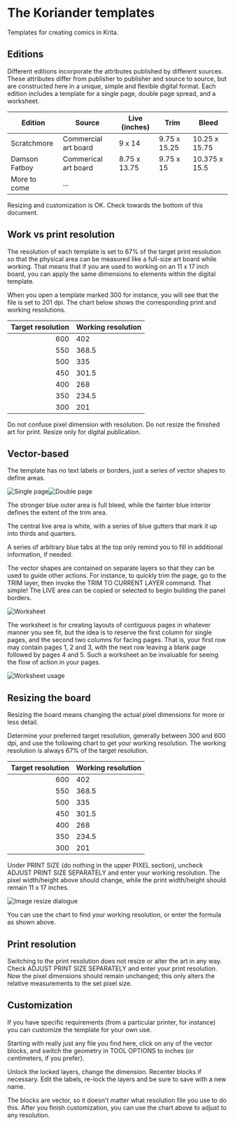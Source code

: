 # The Koriander templates

Templates for creating comics in Krita.

## Editions

Different editions incorporate the attributes published by different sources. These attributes differ from publisher to publisher and source to source, but are constructed here in a unique, simple and flexible digital format. Each edition includes a template for a single page, double page spread, and a worksheet.

Edition         | Source                | Live (inches) | Trim          | Bleed
--------------- | --------------------- | ------------- | ------------- | --------------
Scratchmore     | Commercial art board  | 9 x 14        | 9.75 x 15.25  | 10.25 x 15.75
Damson Fatboy   | Commerical art board  | 8.75 x 13.75  | 9.75 x 15     | 10.375 x 15.5
More to come    | ...                   | 

Resizing and customization is OK. Check towards the bottom of this document.

## Work vs print resolution

The resolution of each template is set to 67% of the target print resolution so that the physical area can be measured like a full-size art board while working. That means that if you are used to working on an 11 x 17 inch board, you can apply the same dimensions to elements within the digital template.

When you open a template marked 300 for instance, you will see that the file is set to 201 dpi. The chart below shows the corresponding print and working resolutions.

Target resolution   | Working resolution
------------------: | ------------------
600                 | 402
550                 | 368.5
500                 | 335
450                 | 301.5
400                 | 268
350                 | 234.5
300                 | 201

Do not confuse pixel dimension with resolution. Do not resize the finished art for print. Resize only for digital publication.

## Vector-based

The template has no text labels or borders, just a series of vector shapes to define areas.

![Single page](img/single-page.png)![Double page](img/double-page.png)

The stronger blue outer area is full bleed, while the fainter blue interior defines the extent of the trim area.

The central live area is white, with a series of blue gutters that mark it up into thirds and quarters.

A series of arbitrary blue tabs at the top only remind you to fill in additional information, if needed.

The vector shapes are contained on separate layers so that they can be used to guide other actions. For instance, to quickly trim the page, go to the TRIM layer, then invoke the TRIM TO CURRENT LAYER command. That simple! The LIVE area can be copied or selected to begin building the panel borders.

![Worksheet](img/worksheet.png)

The worksheet is for creating layouts of contiguous pages in whatever manner you see fit, but the idea is to reserve the first column for single pages, and the second two columns for facing pages. That is, your first row may contain pages 1, 2 and 3, with the next row leaving a blank page followed by pages 4 and 5. Such a worksheet an be invaluable for seeing the flow of action in your pages.

![Worksheet usage](img/worksheet-usage.png)



## Resizing the board

Resizing the board means changing the actual pixel dimensions for more or less detail.

Determine your preferred target resolution, generally between 300 and 600 dpi, and use the following chart to get your working resolution. The working resolution is always 67% of the target resolution.

Target resolution   | Working resolution
------------------: | ------------------
600                 | 402
550                 | 368.5
500                 | 335
450                 | 301.5
400                 | 268
350                 | 234.5
300                 | 201

Under PRINT SIZE (do nothing in the upper PIXEL section), uncheck ADJUST PRINT SIZE SEPARATELY and enter your working resolution. The pixel width/height above should change, while the print width/height should remain 11 x 17 inches.

![Image resize dialogue](img/image-resize-dialogue.png)

You can use the chart to find your working resolution, or enter the formula as shown above.

## Print resolution

Switching to the print resolution does not resize or alter the art in any way. Check ADJUST PRINT SIZE SEPARATELY and enter your print resolution. Now the pixel dimensions should remain unchanged; this only alters the relative measurements to the set pixel size.

## Customization

If you have specific requirements (from a particular printer, for instance) you can customize the template for your own use.

Starting with really just any file you find here, click on any of the vector blocks, and switch the geometry in TOOL OPTIONS to inches (or centimeters, if you prefer).

Unlock the locked layers, change the dimension. Recenter blocks if necessary. Edit the labels, re-lock the layers and be sure to save with a new name.

The blocks are vector, so it doesn't matter what resolution file you use to do this. After you finish customization, you can use the chart above to adjust to any resolution.
